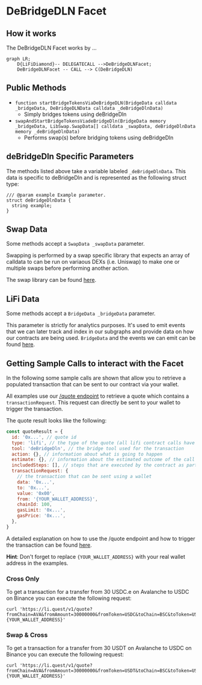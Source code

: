 # DeBridgeDLN Facet

## How it works

The DeBridgeDLN Facet works by ...

```mermaid
graph LR;
    D{LiFiDiamond}-- DELEGATECALL -->DeBridgeDLNFacet;
    DeBridgeDLNFacet -- CALL --> C(DeBridgeDLN)
```

## Public Methods

- `function startBridgeTokensViaDeBridgeDLN(BridgeData calldata _bridgeData, DeBridgeDLNData calldata _deBridgeDlnData)`
  - Simply bridges tokens using deBridgeDln
- `swapAndStartBridgeTokensViadeBridgeDln(BridgeData memory _bridgeData, LibSwap.SwapData[] calldata _swapData, deBridgeDlnData memory _deBridgeDlnData)`
  - Performs swap(s) before bridging tokens using deBridgeDln

## deBridgeDln Specific Parameters

The methods listed above take a variable labeled `_deBridgeDlnData`. This data is specific to deBridgeDln and is represented as the following struct type:

```solidity
/// @param example Example parameter.
struct deBridgeDlnData {
  string example;
}
```

## Swap Data

Some methods accept a `SwapData _swapData` parameter.

Swapping is performed by a swap specific library that expects an array of calldata to can be run on variaous DEXs (i.e. Uniswap) to make one or multiple swaps before performing another action.

The swap library can be found [here](../src/Libraries/LibSwap.sol).

## LiFi Data

Some methods accept a `BridgeData _bridgeData` parameter.

This parameter is strictly for analytics purposes. It's used to emit events that we can later track and index in our subgraphs and provide data on how our contracts are being used. `BridgeData` and the events we can emit can be found [here](../src/Interfaces/ILiFi.sol).

## Getting Sample Calls to interact with the Facet

In the following some sample calls are shown that allow you to retrieve a populated transaction that can be sent to our contract via your wallet.

All examples use our [/quote endpoint](https://apidocs.li.fi/reference/get_quote) to retrieve a quote which contains a `transactionRequest`. This request can directly be sent to your wallet to trigger the transaction.

The quote result looks like the following:

```javascript
const quoteResult = {
  id: '0x...', // quote id
  type: 'lifi', // the type of the quote (all lifi contract calls have the type "lifi")
  tool: 'deBridgeDln', // the bridge tool used for the transaction
  action: {}, // information about what is going to happen
  estimate: {}, // information about the estimated outcome of the call
  includedSteps: [], // steps that are executed by the contract as part of this transaction, e.g. a swap step and a cross step
  transactionRequest: {
    // the transaction that can be sent using a wallet
    data: '0x...',
    to: '0x...',
    value: '0x00',
    from: '{YOUR_WALLET_ADDRESS}',
    chainId: 100,
    gasLimit: '0x...',
    gasPrice: '0x...',
  },
}
```

A detailed explanation on how to use the /quote endpoint and how to trigger the transaction can be found [here](https://docs.li.fi/products/more-integration-options/li.fi-api/transferring-tokens-example).

**Hint**: Don't forget to replace `{YOUR_WALLET_ADDRESS}` with your real wallet address in the examples.

### Cross Only

To get a transaction for a transfer from 30 USDC.e on Avalanche to USDC on Binance you can execute the following request:

```shell
curl 'https://li.quest/v1/quote?fromChain=AVA&fromAmount=30000000&fromToken=USDC&toChain=BSC&toToken=USDC&slippage=0.03&allowBridges=deBridgeDln&fromAddress={YOUR_WALLET_ADDRESS}'
```

### Swap & Cross

To get a transaction for a transfer from 30 USDT on Avalanche to USDC on Binance you can execute the following request:

```shell
curl 'https://li.quest/v1/quote?fromChain=AVA&fromAmount=30000000&fromToken=USDT&toChain=BSC&toToken=USDC&slippage=0.03&allowBridges=deBridgeDln&fromAddress={YOUR_WALLET_ADDRESS}'
```
